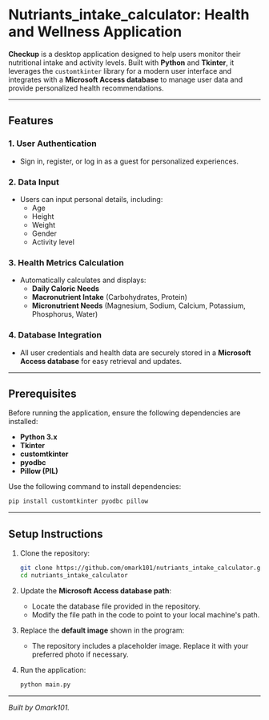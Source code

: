 # Nutriants_intake_calculator: Health and Wellness Application

**Checkup** is a desktop application designed to help users monitor their nutritional intake and activity levels. Built with **Python** and **Tkinter**, it leverages the `customtkinter` library for a modern user interface and integrates with a **Microsoft Access database** to manage user data and provide personalized health recommendations.

---

## Features

### 1. User Authentication
- Sign in, register, or log in as a guest for personalized experiences.

### 2. Data Input
- Users can input personal details, including:
  - Age
  - Height
  - Weight
  - Gender
  - Activity level

### 3. Health Metrics Calculation
- Automatically calculates and displays:
  - **Daily Caloric Needs**  
  - **Macronutrient Intake** (Carbohydrates, Protein)  
  - **Micronutrient Needs** (Magnesium, Sodium, Calcium, Potassium, Phosphorus, Water)

### 4. Database Integration
- All user credentials and health data are securely stored in a **Microsoft Access database** for easy retrieval and updates.

---

## Prerequisites

Before running the application, ensure the following dependencies are installed:

- **Python 3.x**  
- **Tkinter**  
- **customtkinter**  
- **pyodbc**  
- **Pillow (PIL)**  

Use the following command to install dependencies:  
```bash
pip install customtkinter pyodbc pillow
```

---

## Setup Instructions

1. Clone the repository:
   ```bash
   git clone https://github.com/omark101/nutriants_intake_calculator.git
   cd nutriants_intake_calculator
   ```

2. Update the **Microsoft Access database path**:
   - Locate the database file provided in the repository.
   - Modify the file path in the code to point to your local machine's path.

3. Replace the **default image** shown in the program:
   - The repository includes a placeholder image. Replace it with your preferred photo if necessary.

4. Run the application:
   ```bash
   python main.py
   ```

---

*Built by Omark101.*
